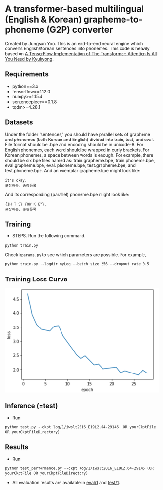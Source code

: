 # A transformer-based multilingual (English & Korean) grapheme-to-phoneme (G2P) converter

Created by Jungsun Yoo.
This is an end-to-end neural engine which converts English/Korean sentences into phonemes. 
This code is heavily based on [A TensorFlow Implementation of The Transformer: Attention Is All You Need by Kyubyong](https://github.com/Kyubyong/transformer).

## Requirements
* python==3.x 
* tensorflow==1.12.0
* numpy>=1.15.4
* sentencepiece==0.1.8
* tqdm>=4.28.1

## Datasets

Under the folder 'sentences,' you should have parallel sets of grapheme and phonemes (both Korean and English) divided into train, test, and eval.
File format should be .bpe and encoding should be in unicode-8.
For English phonemes, each word should be wrapped in curly brackets. For Korean phonemes, a space between words is enough.
For example, there should be six bpe files named as: train.grapheme.bpe, train.phoneme.bpe, eval.grapheme.bpe, eval. phoneme.bpe, test.grapheme.bpe, and test.phoneme.bpe.
And an exemplar grapheme.bpe might look like: 

```
it's okay.
포장배송, 송장등록
```

And its corresponding (parallel) phoneme.bpe might look like: 

```
{IH T S} {OW K EY}.
포장배송, 송짱등록
```

## Training
* STEPS. Run the following command.
```
python train.py
```
Check `hparams.py` to see which parameters are possible. For example,
```
python train.py --logdir myLog --batch_size 256 --dropout_rate 0.5
```

## Training Loss Curve
<img src="pics/loss_curve.png">


## Inference (=test)
* Run
```
python test.py --ckpt log/1/iwslt2016_E19L2.64-29146 (OR yourCkptFile OR yourCkptFileDirectory)
```

## Results
* Run
```
python test_performance.py --ckpt log/1/iwslt2016_E19L2.64-29146 (OR yourCkptFile OR yourCkptFileDirectory)
```
* All evaluation results are available in [eval/1](eval/1) and [test/1](test/1).
